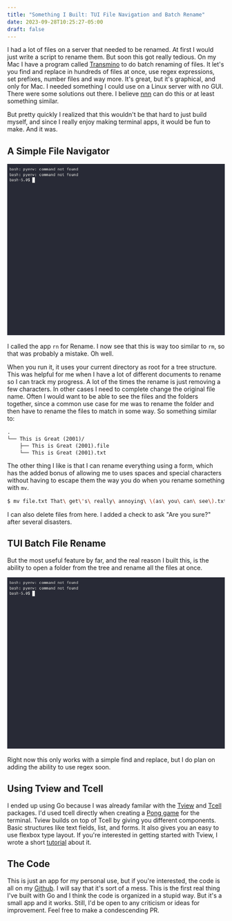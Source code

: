 ```yaml
---
title: "Something I Built: TUI File Navigation and Batch Rename"
date: 2023-09-28T10:25:27-05:00
draft: false
---
```


I had a lot of files on a server that needed to be renamed. At first I would just write a script to rename them. But soon this got really tedious. On my Mac I have a program called [Transmino](https://www.transnomino.com/) to do batch renaming of files. It let's you find and replace in hundreds of files at once, use regex expressions, set prefixes, number files and way more. It's great, but it's graphical, and only for Mac. I needed something I could use on a Linux server with no GUI. There were some solutions out there. I believe [nnn](https://github.com/jarun/nnn) can do this or at least something similar.

But pretty quickly I realized that this wouldn't be that hard to just build myself, and since I really enjoy making terminal apps, it would be fun to make. And it was.

## A Simple File Navigator

![A Tree View of Your Files](tree.gif)

I called the app `rn` for Rename. I now see that this is way too similar to `rm`, so that was probably a mistake. Oh well.

When you run it, it uses your current directory as root for a tree structure. This was helpful for me when I have a lot of different documents to rename so I can track my progress. A lot of the times the rename is just removing a few characters. In other cases I need to complete change the original file name. Often I would want to be able to see the files and the folders together, since a common use case for me was to rename the folder and then have to rename the files to match in some way. So something similar to:

```text
.
└── This is Great (2001)/
    ├── This is Great (2001).file
    └── This is Great (2001).txt
```

The other thing I like is that I can rename everything using a form, which has the added bonus of allowing me to uses spaces and special characters without having to escape them the way you do when you rename something with `mv`.

```bash
$ mv file.txt That\ get\'s\ really\ annoying\ \(as\ you\ can\ see\).txt
```

I can also delete files from here. I added a check to ask "Are you sure?" after several disasters.

## TUI Batch File Rename

But the most useful feature by far, and the real reason I built this, is the ability to open a folder from the tree and rename all the files at once.

![Renaming in Batches](batch.gif)

Right now this only works with a simple find and replace, but I do plan on adding the ability to use regex soon.

## Using Tview and Tcell

I ended up using Go because I was already familar with the [Tview](https://github.com/rivo/tview) and [Tcell](https://github.com/gdamore/tcell) packages. I'd used tcell directly when creating a [Pong game](https://earthly.dev/blog/pongo/) for the terminal. Tview builds on top of Tcell by giving you different components. Basic structures like text fields, list, and forms. It also gives you an easy to use flexbox type layout. If you're interested in getting started with Tview, I wrote a short [tutorial](https://earthly.dev/blog/tui-app-with-go/) about it.

## The Code

This is just an app for my personal use, but if you're interested, the code is all on my [Github](https://github.com/jalletto/rn). I will say that it's sort of a mess. This is the first real thing I've built with Go and I think the code is organized in a stupid way. But it's a small app and it works. Still, I'd be open to any criticism or ideas for improvement. Feel free to make a condescending PR.
